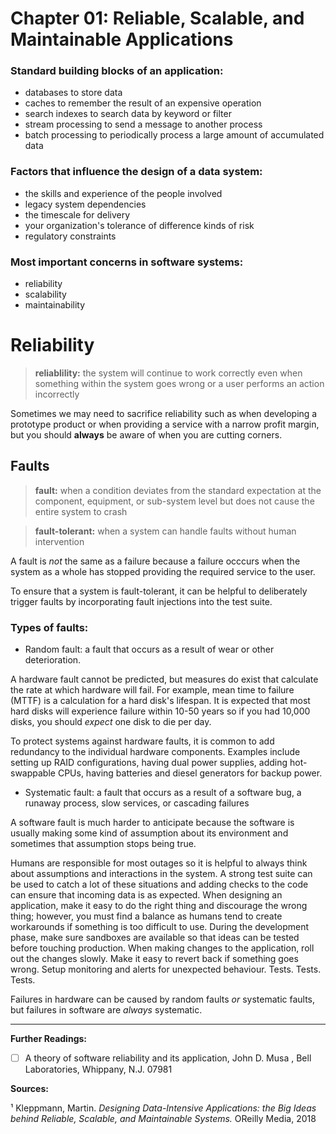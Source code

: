 # Chapter 01: Reliable, Scalable, and Maintainable Applications

### Standard building blocks of an application:
* databases to store data
* caches to remember the result of an expensive operation
* search indexes to search data by keyword or filter
* stream processing to send a message to another process
* batch processing to periodically process a large amount of accumulated data

### Factors that influence the design of a data system:
* the skills and experience of the people involved
* legacy system dependencies
* the timescale for delivery
* your organization's tolerance of difference kinds of risk
* regulatory constraints

### Most important concerns in software systems:
* reliability
* scalability
* maintainability

# Reliability

> **reliablility:** the system will continue to work correctly even when something within the system goes wrong or a user performs an action incorrectly

Sometimes we may need to sacrifice reliability such as when developing a prototype product or when providing a service with a narrow profit margin, but you should **always** be aware of when you are cutting corners.

## Faults
> **fault:** when a condition deviates from the standard expectation at the component, equipment, or sub-system level but does not cause the entire system to crash

> **fault-tolerant:** when a system can handle faults without human intervention

A fault is _not_ the same as a failure because a failure occcurs when the system as a whole has stopped providing the required service to the user.

To ensure that a system is fault-tolerant, it can be helpful to deliberately trigger faults by incorporating fault injections into the test suite.

### Types of faults:

* Random fault: a fault that occurs as a result of wear or other deterioration.

A hardware fault cannot be predicted, but measures do exist that calculate the rate at which hardware will fail. For example, mean time to failure (MTTF) is a calculation for a hard disk's lifespan. It is expected that most hard disks will experience failure within 10-50 years so if you had 10,000 disks, you should _expect_ one disk to die per day.

To protect systems against hardware faults, it is common to add redundancy to the individual hardware components. Examples include setting up RAID configurations, having dual power supplies, adding hot-swappable CPUs, having batteries and diesel generators for backup power.

* Systematic fault: a fault that occurs as a result of a software bug, a runaway process, slow services, or cascading failures

A software fault is much harder to anticipate because the software is usually making some kind of assumption about its environment and sometimes that assumption stops being true.

Humans are responsible for most outages so it is helpful to always think about assumptions and interactions in the system. A strong test suite can be used to catch a lot of these situations and adding checks to the code can ensure that incoming data is as expected. When designing an application, make it easy to do the right thing and discourage the wrong thing; however, you must find a balance as humans tend to create workarounds if something is too difficult to use. During the development phase, make sure sandboxes are available so that ideas can be tested before touching production. When making changes to the application, roll out the changes slowly. Make it easy to revert back if something goes wrong. Setup monitoring and alerts for unexpected behaviour. Tests. Tests. Tests.

Failures in hardware can be caused by random faults _or_ systematic faults, but failures in software are _always_ systematic.


-------------------------
**Further Readings:**
* [ ] A theory of software reliability and its application, John D. Musa , Bell Laboratories, Whippany, N.J. 07981

**Sources:**

¹ Kleppmann, Martin. _Designing Data-Intensive Applications: the Big Ideas behind Reliable, Scalable, and Maintainable Systems._ OReilly Media, 2018
